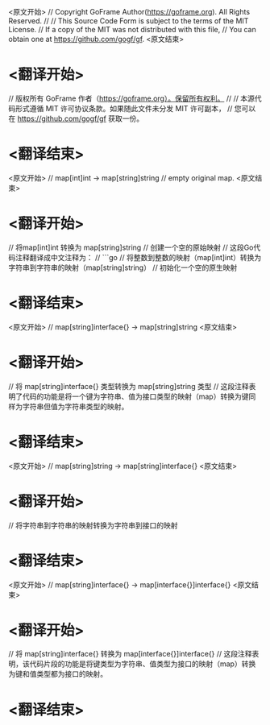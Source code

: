 
<原文开始>
// Copyright GoFrame Author(https://goframe.org). All Rights Reserved.
//
// This Source Code Form is subject to the terms of the MIT License.
// If a copy of the MIT was not distributed with this file,
// You can obtain one at https://github.com/gogf/gf.
<原文结束>

# <翻译开始>
// 版权所有 GoFrame 作者（https://goframe.org）。保留所有权利。
//
// 本源代码形式遵循 MIT 许可协议条款。如果随此文件未分发 MIT 许可副本，
// 您可以在 https://github.com/gogf/gf 获取一份。
# <翻译结束>


<原文开始>
	// map[int]int -> map[string]string
	// empty original map.
<原文结束>

# <翻译开始>
// 将map[int]int 转换为 map[string]string
// 创建一个空的原始映射
// 这段Go代码注释翻译成中文注释为：
// ```go
// 将整数到整数的映射（map[int]int）转换为字符串到字符串的映射（map[string]string）
// 初始化一个空的原生映射
# <翻译结束>


<原文开始>
// map[string]interface{} -> map[string]string
<原文结束>

# <翻译开始>
// 将 map[string]interface{} 类型转换为 map[string]string 类型
// 这段注释表明了代码的功能是将一个键为字符串、值为接口类型的映射（map）转换为键同样为字符串但值为字符串类型的映射。
# <翻译结束>


<原文开始>
// map[string]string -> map[string]interface{}
<原文结束>

# <翻译开始>
// 将字符串到字符串的映射转换为字符串到接口的映射
# <翻译结束>


<原文开始>
// map[string]interface{} -> map[interface{}]interface{}
<原文结束>

# <翻译开始>
// 将 map[string]interface{} 转换为 map[interface{}]interface{}
// 这段注释表明，该代码片段的功能是将键类型为字符串、值类型为接口的映射（map）转换为键和值类型都为接口的映射。
# <翻译结束>

